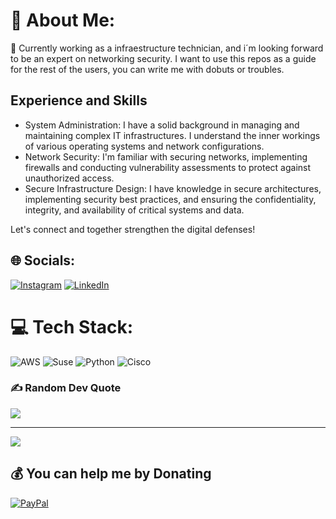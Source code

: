 # 💫 About Me:
🔭 Currently working as a infraestructure technician, and i´m looking forward to be an expert on networking security. I want to use this repos as a guide for the rest of the users, you can write me with dobuts or troubles.


## Experience and Skills

- System Administration: I have a solid background in managing and maintaining complex IT infrastructures. I understand the inner workings of various operating systems and network configurations.
- Network Security: I'm familiar with securing networks, implementing firewalls and conducting vulnerability assessments to protect against unauthorized access.
- Secure Infrastructure Design: I have knowledge in secure architectures, implementing security best practices, and ensuring the confidentiality, integrity, and availability of critical systems and data.

Let's connect and together strengthen the digital defenses!

## 🌐 Socials:
[![Instagram](https://img.shields.io/badge/Instagram-%23E4405F.svg?logo=Instagram&logoColor=white)](https://instagram.com/Ismael__44) [![LinkedIn](https://img.shields.io/badge/LinkedIn-%230077B5.svg?logo=linkedin&logoColor=white)](https://es.linkedin.com/in/ismael-bouhfid-fern%C3%A1ndez/) 

# 💻 Tech Stack:
![AWS](https://img.shields.io/badge/AWS-%23FF9900.svg?style=for-the-badge&logo=amazon-aws&logoColor=white) ![Suse](https://img.shields.io/badge/SUSE-0C322C?style=for-the-badge&logo=SUSE&logoColor=white) ![Python](https://img.shields.io/badge/python-3670A0?style=for-the-badge&logo=python&logoColor=ffdd54)	![Cisco](https://img.shields.io/badge/cisco-%23049fd9.svg?style=for-the-badge&logo=cisco&logoColor=black)

### ✍️ Random Dev Quote
![](https://quotes-github-readme.vercel.app/api?type=horizontal&theme=radical)

---
[![](https://visitcount.itsvg.in/api?id=ismael-44&icon=0&color=0)](https://visitcount.itsvg.in)

  ## 💰 You can help me by Donating
  [![PayPal](https://img.shields.io/badge/PayPal-00457C?style=for-the-badge&logo=paypal&logoColor=white)](https://paypal.me/ismaelbouhfid) 

  
<!-- Proudly created with GPRM ( https://gprm.itsvg.in ) -->
